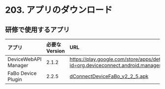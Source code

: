 # 203. アプリのダウンロード

## 研修で使用するアプリ

|アプリ|必要なVersion|URL|
|:--|:--|:--|
| DeviceWebAPI Manager | 2.1.2 | https://play.google.com/store/apps/details?id=org.deviceconnect.android.manager |
| FaBo Device Plugin | 2.2.5 | [dConnectDeviceFaBo_v2_2_5.apk](http://www.fabo.io/deviceconnect/apk/dConnectDeviceFaBo_v2_2_5.apk) |
